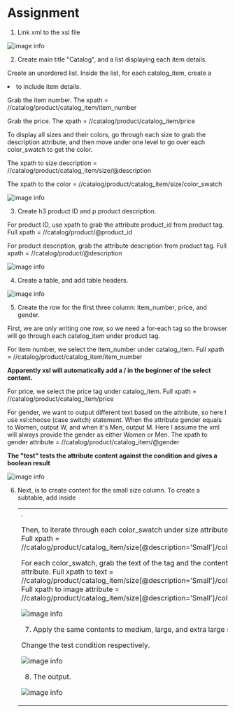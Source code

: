 # Assignment

1. Link xml to the xsl file

![image info](../assets/link_xml_xsl.png)


2. Create main title "Catalog", and a list displaying each item details.

Create an unordered list. Inside the list, for each catalog_item, create a <li> to include item details.

Grab the item number. The xpath = //catalog/product/catalog_item/item_number

Grab the price. The xpath = //catalog/product/catalog_item/price

To display all sizes and their colors, go through each size to grab the description attribute, and then move under one level to go over each color_swatch to get the color. 

The xpath to size description = //catalog/product/catalog_item/size/@description

The xpath to the color = //catalog/product/catalog_item/size/color_swatch

![image info](../assets/catalog_list.png)


3. Create h3 product ID and p product description. 

For product ID, use xpath to grab the attribute product_id from product tag. Full xpath = //catalog/product/@product_id

For product description, grab the attribute description from product tag. Full xpath = //catalog/product/@description

![image info](../assets/product_id_and_desc.png)


4. Create a table, and add table headers.

![image info](../assets/add_table_header.png)


5. Create the row for the first three column: item_number, price, and gender.

First, we are only writing one row, so we need a for-each tag so the browser will go through each catelog_item under product tag.

For item number, we select the item_number under catalog_item. Full xpath = //catalog/product/catalog_item/item_number

**Apparently xsl will automatically add a / in the beginner of the select content.**

For price, we select the price tag under catalog_item. Full xpath = //catalog/product/catalog_item/price

For gender, we want to output different text based on the attribute, so here I use xsl:choose (case switch) statement. When the attribute gender equals to Women, output W, and when it's Men, output M. Here I assume the xml will always provide the gender as either Women or Men.
The xpath to gender attribute = //catalog/product/catalog_item/@gender

**The "test" tests the attribute content against the condition and gives a boolean result**

![image info](../assets/table_number_price_gender.png)


6. Next, is to create content for the small size column. To create a subtable, add <table> inside <td>.

Then, to iterate through each color_swatch under size attribute filtered to Small. Full xpath = //catalog/product/catalog_item/size[@description='Small']/color_swatch

For each color_swatch, grab the text of the tag and the content inside image attribute.
Full xpath to text = //catalog/product/catalog_item/size[@description='Small']/color_swatch/text()
Full xpath to image attribute = //catalog/product/catalog_item/size[@description='Small']/color_swatch/@image

![image info](../assets/subtable_template.png)


7. Apply the same contents to medium, large, and extra large sizes.

Change the test condition  respectively.  

![image info](../assets/subtable_rest_sizes.png)


8. The output.

![image info](../assets/result.png)